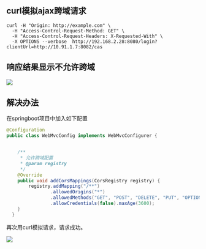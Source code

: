 ## curl模拟ajax跨域请求

```
curl -H "Origin: http://example.com" \
  -H "Access-Control-Request-Method: GET" \
  -H "Access-Control-Request-Headers: X-Requested-With" \
  -X OPTIONS --verbose  http://192.168.2.28:8080/login?clientUrl=http://10.91.1.7:8082/cas
```



## 响应结果显示不允许跨域

![](https://raw.githubusercontent.com/peter1040080742/picbed/master/20190409205622.png)



## 解决办法

在springboot项目中加入如下配置

```java
@Configuration
public class WebMvcConfig implements WebMvcConfigurer {


    /**
     * 允许跨域配置
     * @param registry
     */
    @Override
    public void addCorsMappings(CorsRegistry registry) {
        registry.addMapping("/**")
                .allowedOrigins("*")
                .allowedMethods("GET", "POST", "DELETE", "PUT", "OPTIONS")
                .allowCredentials(false).maxAge(3600);
    }
  }
```



再次用curl模拟请求，请求成功。

![](https://raw.githubusercontent.com/peter1040080742/picbed/master/20190409210202.png)